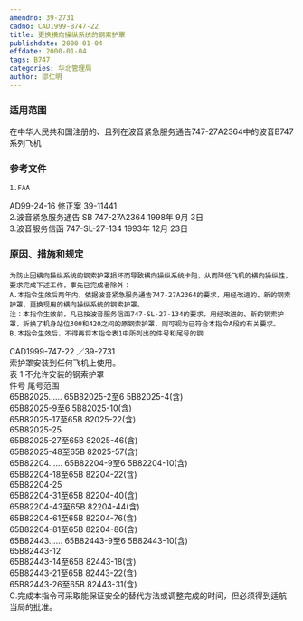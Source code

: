 ```yaml
---
amendno: 39-2731  
cadno: CAD1999-B747-22  
title: 更换横向操纵系统的钢索护罩  
publishdate: 2000-01-04  
effdate: 2000-01-04  
tags: B747  
categories: 华北管理局  
author: 邵仁明  
---
```

  
### 适用范围  
在中华人民共和国注册的、且列在波音紧急服务通告747-27A2364中的波音B747系列飞机  
  
<!--more-->  
### 参考文件  
    1.FAA  
AD99-24-16 修正案 39-11441  
    2.波音紧急服务通告 SB 747-27A2364  1998年 9月 3日  
    3.波音服务信函 747-SL-27-134  1993年 12月 23日  
  
### 原因、措施和规定  
    为防止因横向操纵系统的钢索护罩损坏而导致横向操纵系统卡阻，从而降低飞机的横向操纵性，要求完成下述工作，事先已完成者除外：  
    A.本指令生效后两年内，依据波音紧急服务通告747-27A2364的要求，用经改进的、新的钢索护罩，更换现用的横向操纵系统的钢索护罩。  
    注：本指令生效前，凡已按波音服务信函747-SL-27-134的要求，用经改进的、新的钢索护罩，拆换了机身站位300和420之间的原钢索护罩，则可视为已符合本指令A段的有关要求。  
    B.本指令生效后，不得再将本指令表1中所列出的件号和尾号的钢  
  CAD1999-747-22      ／39-2731  
索护罩安装到任何飞机上使用。  
表 1    不允许安装的钢索护罩  
件号  尾号范围  
65B82025……  65B82025-2至6 5B82025-4(含)  
65B82025-9至6 5B82025-10(含)  
65B82025-17至65B 82025-22(含)  
65B82025-25  
65B82025-27至65B 82025-46(含)  
65B82025-48至65B 82025-57(含)  
65B82204……  65B82204-9至6 5B82204-10(含)  
65B82204-18至65B 82204-22(含)  
65B82204-25  
65B82204-31至65B 82204-40(含)  
65B82204-43至65B 82204-44(含)  
65B82204-61至65B 82204-76(含)  
65B82204-81至65B 82204-86(含)  
65B82443……  65B82443-9至6 5B82443-10(含)  
65B82443-12  
65B82443-14至65B 82443-18(含)  
65B82443-21至65B 82443-22(含)  
65B82443-26至65B 82443-31(含)  
    C.完成本指令可采取能保证安全的替代方法或调整完成的时间，但必须得到适航当局的批准。  
